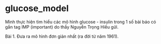 # glucose_model

Mình thực hiện tìm hiểu các mô hình glucose - insulin trong 1 số bài báo có gắn tag
IMP (important) do thầy Nguyễn Trọng Hiếu gửi.

Bài 1. Đưa ra mô hình đơn giản nhất (ra đời từ năm 1961).
